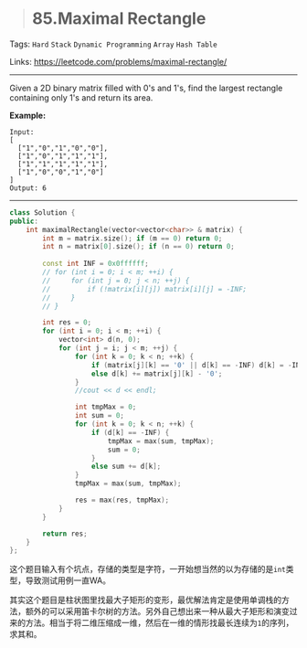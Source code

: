 > # 85.Maximal Rectangle

Tags: `Hard` `Stack` `Dynamic Programming` `Array` `Hash Table` 

Links: <https://leetcode.com/problems/maximal-rectangle/>

----

Given a 2D binary matrix filled with 0's and 1's, find the largest rectangle containing only 1's and return its area.

**Example:**

```
Input:
[
  ["1","0","1","0","0"],
  ["1","0","1","1","1"],
  ["1","1","1","1","1"],
  ["1","0","0","1","0"]
]
Output: 6
```

-----

```c++
class Solution {
public:
    int maximalRectangle(vector<vector<char>> & matrix) {
        int m = matrix.size(); if (m == 0) return 0;
        int n = matrix[0].size(); if (n == 0) return 0;
        
        const int INF = 0x0ffffff;
        // for (int i = 0; i < m; ++i) {
        //     for (int j = 0; j < n; ++j) {
        //         if (!matrix[i][j]) matrix[i][j] = -INF;
        //     }
        // }

        int res = 0;
        for (int i = 0; i < m; ++i) {
            vector<int> d(n, 0);
            for (int j = i; j < m; ++j) {
                for (int k = 0; k < n; ++k) {
                    if (matrix[j][k] == '0' || d[k] == -INF) d[k] = -INF;
                    else d[k] += matrix[j][k] - '0';
                }
                //cout << d << endl;

                int tmpMax = 0;
                int sum = 0;
                for (int k = 0; k < n; ++k) {
                    if (d[k] == -INF) {
                        tmpMax = max(sum, tmpMax);
                        sum = 0;
                    }
                    else sum += d[k];
                }
                tmpMax = max(sum, tmpMax);

                res = max(res, tmpMax);
            }
        }

        return res;
    }
};
```

这个题目输入有个坑点，存储的类型是字符，一开始想当然的以为存储的是`int`类型，导致测试用例一直WA。

其实这个题目是柱状图里找最大子矩形的变形，最优解法肯定是使用单调栈的方法，额外的可以采用笛卡尔树的方法。另外自己想出来一种从最大子矩形和演变过来的方法。相当于将二维压缩成一维，然后在一维的情形找最长连续为`1`的序列，求其和。
